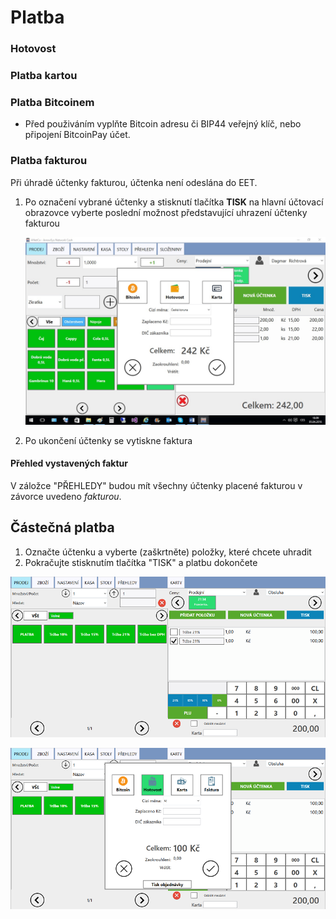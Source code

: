 # Platba

### Hotovost

### Platba kartou

### Platba Bitcoinem
- Před použiváním vyplňte Bitcoin adresu či BIP44 veřejný klíč, nebo připojení BitcoinPay účet.

### Platba fakturou

Při úhradě účtenky fakturou, účtenka není odeslána do EET.

1. Po označení vybrané účtenky a stisknutí tlačítka **TISK** na hlavní účtovací obrazovce vyberte poslední možnost představující uhrazení účtenky fakturou
   
     ![](img/payment.png)
     
2. Po ukončení účtenky se vytiskne faktura

#### Přehled vystavených faktur

V záložce "PŘEHLEDY" budou mít všechny účtenky placené fakturou v závorce uvedeno *fakturou*.

## Částečná platba

1. Označte účtenku a vyberte (zaškrtněte) položky, které chcete uhradit
2. Pokračujte stisknutím tlačítka "TISK" a platbu dokončete

![](img/partialPayment1.png)

![](img/partialPayment2.png)
